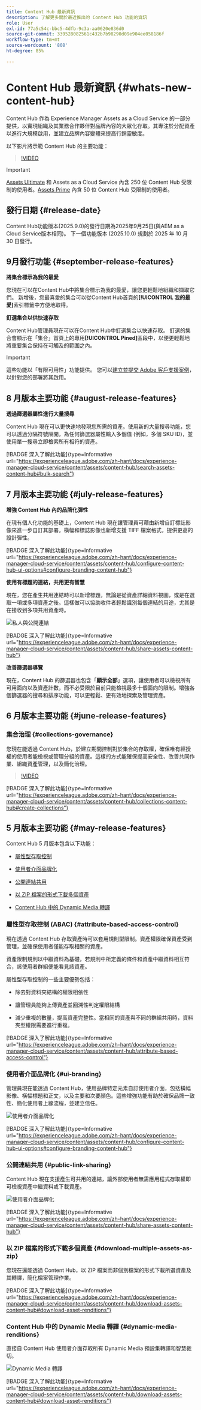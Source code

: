 ```yaml
---
title: Content Hub 最新資訊
description: 了解更多關於最近推出的 Content Hub 功能的資訊
role: User
exl-id: 77a5c54c-bbc5-4dfb-9c3a-aa0620e836d0
source-git-commit: 339528082561c432b7b98290d09e904ee058186f
workflow-type: tm+mt
source-wordcount: '808'
ht-degree: 85%

---
```


# Content Hub 最新資訊 {#whats-new-content-hub}

Content Hub 作為 Experience Manager Assets as a Cloud Service 的一部分提供，以實現組織及其業務合作夥伴對品牌內容的大眾化存取。其專注於分配資產以進行大規模啟用，並建立品牌內容變體來提高行銷靈敏度。

以下影片將示範 Content Hub 的主要功能：

>[!VIDEO](https://video.tv.adobe.com/v/3463712)

>[!IMPORTANT]
>
>[Assets Ultimate](/help/assets/assets-ultimate-overview.md) 和 Assets as a Cloud Service 內含 250 位 Content Hub 受限制的使用者。[Assets Prime](/help/assets/assets-prime.md) 內含 50 位 Content Hub 受限制的使用者。

## 發行日期 {#release-date}

Content Hub功能版本(2025.9.0)的發行日期為2025年9月25日(與AEM as a Cloud Service版本相同)。 下一個功能版本 (2025.10.0) 規劃於 2025 年 10 月 30 日發行。

## 9月發行功能 {#september-release-features}

**將集合標示為我的最愛**

您現在可以在Content Hub中將集合標示為我的最愛，讓您更輕鬆地組織和擷取它們。 新增後，您最喜愛的集合可以從Content Hub首頁的&#x200B;**[!UICONTROL 我的最愛]**&#x200B;索引標籤中方便地取得。

**釘選集合以供快速存取**

Content Hub管理員現在可以在Content Hub中釘選集合以快速存取。 釘選的集合會顯示在「集合」首頁上的專用&#x200B;**[!UICONTROL Pined]**&#x200B;區段中，以便更輕鬆地將重要集合保持在可觸及的範圍之內。

>[!IMPORTANT]
>
>這些功能以「有限可用性」功能提供。 您可以[建立並提交 Adobe 客戶支援案例](https://helpx.adobe.com/tw/enterprise/using/support-for-experience-cloud.html)，以針對您的部署將其啟用。

## 8 月版本主要功能 {#august-release-features}

**透過篩選器屬性進行大量搜尋**

Content Hub 現在可以更快速地發現您所需的資產。使用新的大量搜尋功能，您可以透過分隔符號隔開，為任何篩選器屬性輸入多個值 (例如，多個 SKU ID)，並使用單一搜尋立即檢索所有相符的資產。

[!BADGE 深入了解此功能]{type=Informative url="https://experienceleague.adobe.com/zh-hant/docs/experience-manager-cloud-service/content/assets/content-hub/search-assets-content-hub#bulk-search"}

## 7 月版本主要功能 {#july-release-features}

**增強 Content Hub 內的品牌化彈性**

在現有個人化功能的基礎上，Content Hub 現在讓管理員可藉由新增自訂標誌影像來進一步自訂其部署。橫幅和標誌影像也新增支援 TIFF 檔案格式，提供更高的設計彈性。

[!BADGE 深入了解此功能]{type=Informative url="https://experienceleague.adobe.com/zh-hant/docs/experience-manager-cloud-service/content/assets/content-hub/configure-content-hub-ui-options#configure-branding-content-hub"}

**使用有標題的連結，共用更有智慧**

現在，您在產生共用連結時可以新增標題，無論是從資產詳細資料視圖，或是在選取一項或多項資產之後。這樣做可以協助收件者輕鬆識別每個連結的用途，尤其是在接收到多項共用資產時。

![私人與公開連結](/help/assets/assets/shared-link-for-assets.png)

[!BADGE 深入了解此功能]{type=Informative url="https://experienceleague.adobe.com/zh-hant/docs/experience-manager-cloud-service/content/assets/content-hub/share-assets-content-hub"}

**改善篩選器導覽**

現在，Content Hub 的篩選器也包含「**顯示全部**」選項，讓使用者可以檢視所有可用面向以及資產計數，而不必受限於目前只能檢視最多十個面向的限制。增強各個篩選器的搜尋和排序功能，可以更輕鬆、更有效地探索及管理資產。

## 6 月版本主要功能 {#june-release-features}

### 集合治理 {#collections-governance}

您現在能透過 Content Hub，於建立期間控制對於集合的存取權，確保唯有經授權的使用者能檢視或管理分組的資產。這樣的方式能確保提高安全性、改善共同作業、組織資產管理，以及簡化治理。

>[!VIDEO](https://video.tv.adobe.com/v/3463336)

[!BADGE 深入了解此功能]{type=Informative url="https://experienceleague.adobe.com/zh-hant/docs/experience-manager-cloud-service/content/assets/content-hub/collections-content-hub#create-collections"}

## 5 月版本主要功能 {#may-release-features}

Content Hub 5 月版本包含以下功能：

* [屬性型存取控制](#attribute-based-access-control)

* [使用者介面品牌化](#ui-branding)

* [公開連結共用](#public-link-sharing)

* [以 ZIP 檔案的形式下載多個資產](#download-multiple-assets-as-zip)

* [Content Hub 中的 Dynamic Media 轉譯](#dynamic-media-renditions)

### 屬性型存取控制 (ABAC) {#attribute-based-access-control}

現在透過 Content Hub 存取資產時可以套用規則型限制。資產權限確保資產受到管理，並確保使用者僅能存取相關的資產。

資產限制規則以中繼資料為基礎，若規則中所定義的條件和資產中繼資料相互符合，該使用者群組便能看見該資產。

屬性型存取控制的一些主要優勢包括：

* 除去對資料夾結構的權限相依性

* 讓管理員能夠上傳資產並回溯性判定權限結構

* 減少重複的數量，提高資產完整性。當相同的資產與不同的群組共用時，資料夾型權限需要進行重複。

[!BADGE 深入了解此功能]{type=Informative url="https://experienceleague.adobe.com/zh-hant/docs/experience-manager-cloud-service/content/assets/content-hub/attribute-based-access-control"}

### 使用者介面品牌化 {#ui-branding}

管理員現在能透過 Content Hub，使用品牌特定元素自訂使用者介面，包括橫幅影像、橫幅標題和正文，以及主要和次要顏色。這些增強功能有助於確保品牌一致性、簡化使用者上線流程，並建立信任。

![使用者介面品牌化](/help/assets/assets/content-hub-ui-branding.png)

[!BADGE 深入了解此功能]{type=Informative url="https://experienceleague.adobe.com/zh-hant/docs/experience-manager-cloud-service/content/assets/content-hub/configure-content-hub-ui-options#configure-branding-content-hub"}

### 公開連結共用 {#public-link-sharing}

Content Hub 現在支援產生可共用的連結，讓外部使用者無需應用程式存取權即可檢視資產中繼資料或下載資產。

![使用者介面品牌化](/help/assets/assets/public-and-private-link.png)

[!BADGE 深入了解此功能]{type=Informative url="https://experienceleague.adobe.com/zh-hant/docs/experience-manager-cloud-service/content/assets/content-hub/share-assets-content-hub"}

### 以 ZIP 檔案的形式下載多個資產 {#download-multiple-assets-as-zip}

您現在還能透過 Content Hub，以 ZIP 檔案而非個別檔案的形式下載所選資產及其轉譯，簡化檔案管理作業。

[!BADGE 深入了解此功能]{type=Informative url="https://experienceleague.adobe.com/zh-hant/docs/experience-manager-cloud-service/content/assets/content-hub/download-assets-content-hub#download-asset-renditions"}

### Content Hub 中的 Dynamic Media 轉譯 {#dynamic-media-renditions}

直接自 Content Hub 使用者介面存取所有 Dynamic Media 預設集轉譯和智慧裁切。

![Dynamic Media 轉譯](/help/assets/assets/dm-renditions-content-hub.png)

[!BADGE 深入了解此功能]{type=Informative url="https://experienceleague.adobe.com/zh-hant/docs/experience-manager-cloud-service/content/assets/content-hub/download-assets-content-hub#download-asset-renditions"}
